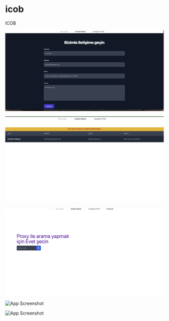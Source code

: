 # icob
ICOB


![App Screenshot](https://raw.githubusercontent.com/OMOJUNIOR/icob/main/screenshots/Icob%202022-10-07%2009-47-30.jpg?token=GHSAT0AAAAAABWUSCZ475NXCUTA6TR4XZJAYZ745TA)


![App Screenshot](https://raw.githubusercontent.com/OMOJUNIOR/icob/main/screenshots/Icob%202022-10-07%2009-44-52.jpg?token=GHSAT0AAAAAABWUSCZ56PXKRSGNXPVBTU72YZ747LQ)

![App Screenshot](https://raw.githubusercontent.com/OMOJUNIOR/icob/main/screenshots/Monosnap%202022-10-07%2011-32-50.jpg?token=GHSAT0AAAAAABWUSCZ4V2CO56VC5REW7UR4YZ75AKQ)

![App Screenshot]()


![App Screenshot](https://bit.ly/3T87Gzn)
